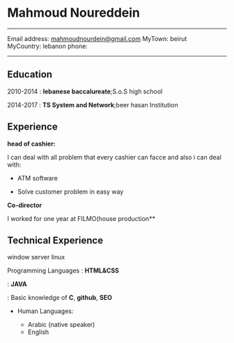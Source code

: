 Mahmoud Noureddein
============

-------------------     ----------------------------
 Email address:                     mahmoudnourdein@gmail.com
MyTown: beirut                         
MyCountry: lebanon
phone:                         
-------------------     ----------------------------

Education
---------

2010-2014
:   **lebanese baccalureate**;S.o.S high school

    

2014-2017
:   **TS System and Network**;beer hasan Institution
    

    

Experience
----------

**head of cashier:**

I can deal with all problem that every cashier can facce and also i can deal with: 

* ATM software

* Solve customer problem in easy way  
  

**Co-director**

I worked for one year at FILMO(house production**

Technical Experience
--------------------

window server
linux

Programming Languages
:   **HTML&CSS** 

:   **JAVA** 
  

:   Basic knowledge of **C**, **github**, **SEO**



* Human Languages:

     * Arabic (native speaker)
     * English
     